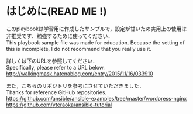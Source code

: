 # はじめに(READ ME !)
このplaybookは学習用に作成したサンプルで，設定が甘いため実用上の使用は非推奨です．勉強するために使ってください．  
This playbook sample file was made for education. Because the setting of this is incomplete, I do not recommend that you really use it.  

詳しくは下のURLを参照してください．  
Specifically, please refer to a URL below.  
<http://walkingmask.hatenablog.com/entry/2015/11/16/033910>  

また，こちらのリポジトリを参考にさせていただきました．  
Thanks for reference GitHub repositories.  
<https://github.com/ansible/ansible-examples/tree/master/wordpress-nginx>  
<https://github.com/yteraoka/ansible-tutorial>  
